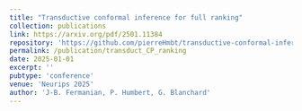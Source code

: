 ```yaml
---
title: "Transductive conformal inference for full ranking"
collection: publications
link: https://arxiv.org/pdf/2501.11384
repository: 'https://github.com/pierreHmbt/transductive-conformal-inference-for-ranking'
permalink: /publication/transduct_CP_ranking
date: 2025-01-01
excerpt: ''
pubtype: 'conference'
venue: 'Neurips 2025'
author: 'J-B. Fermanian, P. Humbert, G. Blanchard'
---
```

